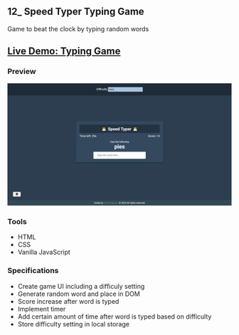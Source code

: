 ## 12_ Speed Typer Typing Game

Game to beat the clock by typing random words

## [Live Demo: Typing Game]()

### Preview

!["HomePage"](./HomePage.png)

### Tools
- HTML
- CSS
- Vanilla JavaScript

### Specifications
- Create game UI including a difficuly setting
- Generate random word and place in DOM
- Score increase after word is typed
- Implement timer
- Add certain amount of time after word is typed based on difficulty
- Store difficulty setting in local storage